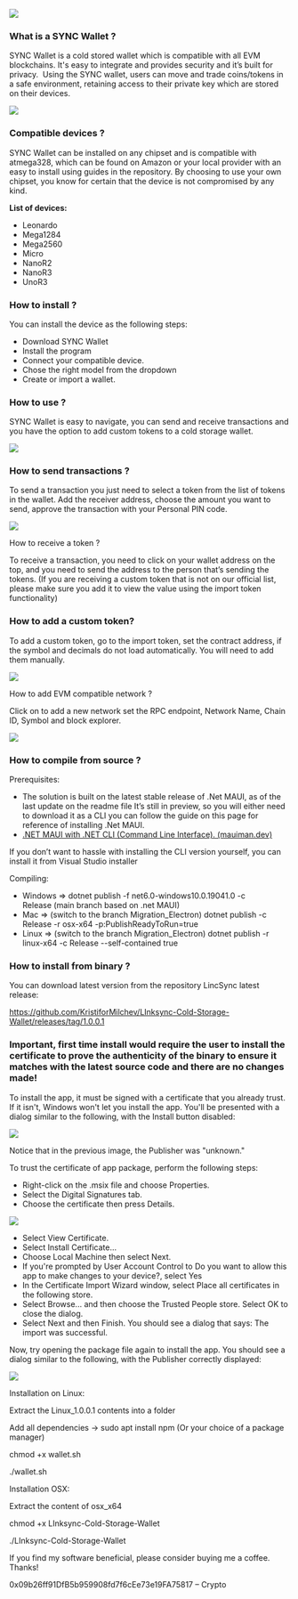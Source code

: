 ![](https://linksync.tech/wallet/0.png)

### **What is a SYNC Wallet ?**

SYNC Wallet is a cold stored wallet which is compatible with all EVM blockchains. It's easy to integrate and provides security and it’s built for privacy.  Using the SYNC wallet, users can move and trade coins/tokens in a safe environment, retaining access to their private key which are stored on their devices.   

![](https://linksync.tech/wallet/1.png)

### Compatible devices ?

SYNC Wallet can be installed on any chipset and is compatible with atmega328, which can be found on Amazon or your local provider with an easy to install using guides in the repository. By choosing to use your own chipset, you know for certain that the device is not compromised by any kind. 

**List of devices:**

*   Leonardo        
*   Mega1284        
*   Mega2560       
*   Micro  
*   NanoR2  
*   NanoR3  
*   UnoR3

### **How to install ?**

You can install the device as the following steps:   

*   Download SYNC Wallet  
*   Install the program  
*   Connect your compatible device.  
*   Chose the right model from the dropdown  
*   Create or import a wallet.

### **How to use ?**

SYNC Wallet is easy to navigate, you can send and receive transactions and you have the option to add custom tokens to a cold storage wallet.

![](https://linksync.tech/wallet/3.png)

### How to send transactions ?

To send a transaction you just need to select a token from the list of tokens in the wallet. Add the receiver address, choose the amount you want to send, approve the transaction with your Personal PIN code.   

![](https://linksync.tech/wallet/6.png)

How to receive a token ?  

To receive a transaction, you need to click on your wallet address on the top, and you need to send the address to the person that’s sending the tokens. (If you are receiving a custom token that is not on our official list, please make sure you add it to view the value using the import token functionality)    

### How to add a custom token?

To add a custom token, go to the import token, set the contract address, if the symbol and decimals do not load automatically. You will need to add them manually. 

![](https://linksync.tech/wallet/4.png)

How to add EVM compatible network ?  

Click on to add a new network set the RPC endpoint, Network Name, Chain ID, Symbol and block explorer.

![](https://linksync.tech/wallet/5.png)

### How to compile from source ?

Prerequisites:  

*   The solution is built on the latest stable release of .Net MAUI, as of the last update on the readme file It’s still in preview, so you will either need to download it as a CLI you can follow the guide on this page for reference of installing .Net MAUI. 
*   [.NET MAUI with .NET CLI (Command Line Interface). (mauiman.dev)](https://mauiman.dev/maui_cli_commandlineinterface.html)

If you don’t want to hassle with installing the CLI version yourself, you can install it from Visual Studio installer

Compiling: 

*   Windows => dotnet publish -f net6.0-windows10.0.19041.0 -c Release (main branch based on .net MAUI)
*   Mac => (switch to the branch Migration_Electron)  dotnet publish -c Release -r osx-x64 -p:PublishReadyToRun=true 
*   Linux => (switch to the branch Migration_Electron) dotnet publish -r linux-x64 -c Release --self-contained true 


### How to install from binary ?

You can download latest version from the repository LincSync latest release: 

https://github.com/KristiforMilchev/LInksync-Cold-Storage-Wallet/releases/tag/1.0.0.1

### Important, first time install would require the user to install the certificate to prove the authenticity of the binary to ensure it matches with the latest source code and there are no changes made!


To install the app, it must be signed with a certificate that you already trust. If it isn't, Windows won't let you install the app. You'll be presented with a dialog similar to the following, with the Install button disabled:

![](https://docs.microsoft.com/en-us/dotnet/maui/windows/deployment/media/overview/install-untrusted.png)


Notice that in the previous image, the Publisher was "unknown."

To trust the certificate of app package, perform the following steps:

*	Right-click on the .msix file and choose Properties.
*	Select the Digital Signatures tab.
*	Choose the certificate then press Details.

![](https://docs.microsoft.com/en-us/dotnet/maui/windows/deployment/media/overview/properties-digital-signatures.png)

*	Select View Certificate.
*	Select Install Certificate...
*	Choose Local Machine then select Next.
*	If you're prompted by User Account Control to Do you want to allow this app to make changes to your device?, select Yes
*	In the Certificate Import Wizard window, select Place all certificates in the following store.
*	Select Browse... and then choose the Trusted People store. Select OK to close the dialog.
*	Select Next and then Finish. You should see a dialog that says: The import was successful.

Now, try opening the package file again to install the app. You should see a dialog similar to the following, with the Publisher correctly displayed:

![](https://docs.microsoft.com/en-us/dotnet/maui/windows/deployment/media/overview/install-trusted.png)




Installation on Linux:

Extract the Linux_1.0.0.1 contents into a folder

Add all dependencies -> sudo apt install npm  (Or your choice of a package manager)

chmod +x wallet.sh

./wallet.sh

Installation OSX:

Extract the content of osx_x64

chmod +x LInksync-Cold-Storage-Wallet

./LInksync-Cold-Storage-Wallet


If you find my software beneficial, please consider buying me a coffee. Thanks! 

0x09b26ff91DfB5b959908fd7f6cEe73e19FA75817 – Crypto
